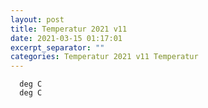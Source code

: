 ```yaml
---
layout: post
title: Temperatur 2021 v11
date: 2021-03-15 01:17:01
excerpt_separator: ""
categories: Temperatur 2021 v11 Temperatur
---
```

```
  deg C
  deg C
```
